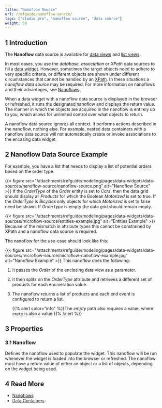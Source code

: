```yaml
---
title: "Nanoflow Source"
url: /refguide/nanoflow-source/
tags: ["studio pro", "nanoflow source", "data source"]
weight: 50
---
```


## 1 Introduction

The **Nanoflow** data source is available for [data views](/refguide/data-view/) and [list views](/refguide/list-view/). 

In most cases, you use the *database*, *association* or *XPath* data sources to fill a [data widget](/refguide/data-widgets/). However, sometimes the target objects need to adhere to very specific criteria, or different objects are shown under different circumstances that cannot be handled by an [XPath](/refguide/xpath-constraints/). In these situations a *nanoflow data source* may be required. For more information on nanoflows and their advantages, see [Nanoflows](/refguide/nanoflows/).

When a data widget with a nanoflow data source is displayed in the browser or refreshed, it runs the designated nanoflow and displays the return value. The manner in which the objects are acquired in the nanoflow is entirely up to you, which allows for unlimited control over what objects to return.

A nanoflow data source ignores all context. It performs actions described in the nanoflow, nothing else. For example, nested data containers with a nanoflow data source will not automatically create or invoke associations to the encasing data widget.

## 2 Nanoflow Data Source Example

For example, you have a list that needs to display a list of potential orders based on the order type:

{{< figure src="/attachments/refguide/modeling/pages/data-widgets/data-sources/nanoflow-source/nanoflow-source.png" alt="Nanoflow Source" >}}
If the *OrderType* of the *Order* entity is set to *Cars*, then the data grid should display all *Products* for which the Boolean *Motorized* is set to true. If the *OrderType* is *Bicycles* only objects for which *Motorized* is set to false need be shown. If *OrderType* is empty the data grid should remain empty.

{{< figure src="/attachments/refguide/modeling/pages/data-widgets/data-sources/microflow-source/entities-example.jpg" alt="Entities Example" >}}
Because of the mismatch in attribute types this cannot be constrained by XPath and a nanoflow data source is required. 

The nanoflow for the use-case should look like this:

{{< figure src="/attachments/refguide/modeling/pages/data-widgets/data-sources/microflow-source/microflow-nanoflow-example.jpg" alt="Nanoflow Example" >}}
This nanoflow does the following:

1. It passes the *Order* of the enclosing data view as a parameter. 

2. It then splits on the *OrderType* attribute and retrieves a different set of products for each enumeration value. 

3. The nanoflow returns a list of products and each end event is configured to return a list. 

    {{% alert color="info" %}}The *empty* path also requires a value, where `empty` is also a value.{{% /alert %}}

## 3 Properties

### 3.1 Nanoflow

Defines the nanoflow used to populate the widget. This nanoflow will be run whenever the widget is loaded into the browser or refreshed. The nanoflow must have a return value of either an object or a list of objects, depending on the widget being used.

## 4 Read More

* [Nanoflows](/refguide/nanoflows/)
* [Data Containers](/refguide/data-widgets/)
